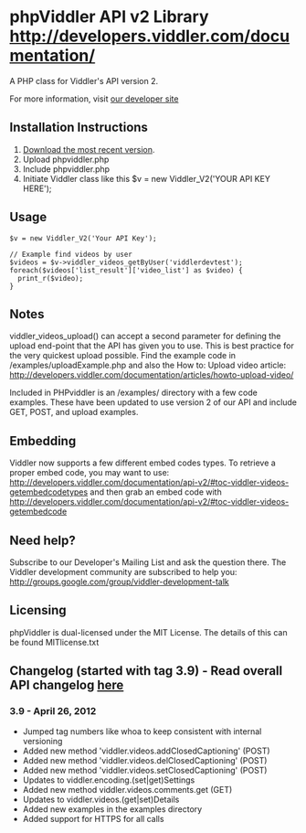 phpViddler API v2 Library
http://developers.viddler.com/documentation/
================================

A PHP class for Viddler's API version 2.

For more information, visit [our developer site](http://developers.viddler.com/)

Installation Instructions
--------------------------------
1. [Download the most recent version](https://github.com/viddler/phpviddler/downloads).
2. Upload phpviddler.php
3. Include phpviddler.php
4. Initiate Viddler class like this $v = new Viddler_V2('YOUR API KEY HERE');

Usage
--------------------------------
    $v = new Viddler_V2('Your API Key');
    
    // Example find videos by user
    $videos = $v->viddler_videos_getByUser('viddlerdevtest');
    foreach($videos['list_result']['video_list'] as $video) {
      print_r($video);
    }
    
Notes
--------------------------------
viddler_videos_upload() can accept a second parameter for defining the upload end-point that the API has given you to use. This is best practice for the very quickest upload possible. Find the example code in /examples/uploadExample.php and also the How to: Upload video article: http://developers.viddler.com/documentation/articles/howto-upload-video/

Included in PHPviddler is an /examples/ directory with a few code examples. These have been updated to use version 2 of our API and include GET, POST, and upload examples.

Embedding
--------------------------------
Viddler now supports a few different embed codes types. To retrieve a proper embed code, you may want to use: http://developers.viddler.com/documentation/api-v2/#toc-viddler-videos-getembedcodetypes  and then grab an embed code with http://developers.viddler.com/documentation/api-v2/#toc-viddler-videos-getembedcode

Need help?
--------------------------------
Subscribe to our Developer's Mailing List and ask the question there. The Viddler development community are subscribed to help you: http://groups.google.com/group/viddler-development-talk


Licensing
--------------------------------
phpViddler is dual-licensed under the MIT License. The details of this can be found MITlicense.txt


Changelog (started with tag 3.9) - Read overall API changelog [here]()
--------------------------------
### 3.9 - April 26, 2012

- Jumped tag numbers like whoa to keep consistent with internal versioning
- Added new method 'viddler.videos.addClosedCaptioning' (POST)
- Added new method 'viddler.videos.delClosedCaptioning' (POST)
- Added new method 'viddler.videos.setClosedCaptioning' (POST)
- Updates to viddler.encoding.(set|get)Settings
- Added new method viddler.videos.comments.get (GET)
- Updates to viddler.videos.(get|set)Details
- Added new examples in the examples directory
- Added support for HTTPS for all calls
